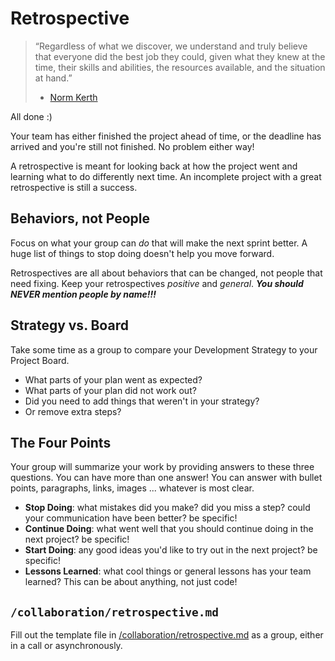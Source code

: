 # Retrospective

> “Regardless of what we discover, we understand and truly believe that everyone
> did the best job they could, given what they knew at the time, their skills
> and abilities, the resources available, and the situation at hand.”
>
> - [Norm Kerth](http://www.amazon.com/Project-Retrospectives-Handbook-Reviews-Dorset-ebook/dp/B00DY3KQJU/ref=tmm_kin_swatch_0?_encoding=UTF8&sr=&qid=)

All done :\)

Your team has either finished the project ahead of time, or the deadline has
arrived and you're still not finished. No problem either way!

A retrospective is meant for looking back at how the project went and learning
what to do differently next time. An incomplete project with a great
retrospective is still a success.

## Behaviors, not People

Focus on what your group can _do_ that will make the next sprint better. A huge
list of things to stop doing doesn't help you move forward.

Retrospectives are all about behaviors that can be changed, not people that need
fixing. Keep your retrospectives _positive_ and _general_. **_You should NEVER
mention people by name!!!_**

## Strategy vs. Board

Take some time as a group to compare your Development Strategy to your Project
Board.

- What parts of your plan went as expected?
- What parts of your plan did not work out?
- Did you need to add things that weren't in your strategy?
- Or remove extra steps?

## The Four Points

Your group will summarize your work by providing answers to these three
questions. You can have more than one answer! You can answer with bullet points,
paragraphs, links, images ... whatever is most clear.

- **Stop Doing**: what mistakes did you make? did you miss a step? could your
  communication have been better? be specific!
- **Continue Doing**: what went well that you should continue doing in the next
  project? be specific!
- **Start Doing**: any good ideas you'd like to try out in the next project? be
  specific!
- **Lessons Learned**: what cool things or general lessons has your team
  learned? This can be about anything, not just code!

## `/collaboration/retrospective.md`

Fill out the template file in [/collaboration/retrospective.md](../retrospective.md) as a group, either in a call or asynchronously.

